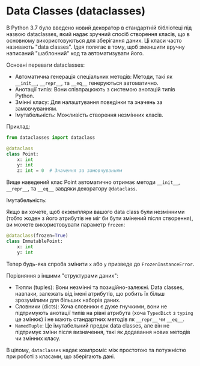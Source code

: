 # Data Classes (dataclasses)

В Python 3.7 було введено новий декоратор в стандартній бібліотеці під назвою dataclasses, який надає зручний спосіб створення класів, що в основному використовуються для зберігання даних. Ці класи часто називають "data classes". Ідея полягає в тому, щоб зменшити вручну написаний "шаблонний" код та автоматизувати його.

Основні переваги dataclasses:

- Автоматична генерація спеціальних методів: Методи, такі як `__init__`, `__repr__`, та `__eq__` генеруються автоматично.
- Анотації типів: Вони співпрацюють з системою анотацій типів Python.
- Змінні класу: Для налаштування поведінки та значень за замовчуванням.
- Імутабельність: Можливість створення незмінних класів.

Приклад:

```python
from dataclasses import dataclass

@dataclass
class Point:
    x: int
    y: int
    z: int = 0  # Значення за замовчуванням
```

Вище наведений клас Point автоматично отримає методи `__init__`, `__repr__`, та `__eq__` завдяки декоратору `@dataclass`.

Імутабельність:

Якщо ви хочете, щоб екземпляри вашого data class були незмінними (тобто жоден з його атрибутів не міг би бути змінений після створення), ви можете використовувати параметр `frozen`:

```python
@dataclass(frozen=True)
class ImmutablePoint:
    x: int
    y: int
```

Тепер будь-яка спроба змінити `x` або `y` призведе до `FrozenInstanceError`.

Порівняння з іншими "структурами даних":

- Тюпли (tuples): Вони незмінні та позиційно-залежні. Data classes, навпаки, залежать від імені атрибутів, що робить їх більш зрозумілими для більших наборів даних.
- Словники (dicts): Хоча словники є дуже гнучкими, вони не підтримують анотації типів на рівні атрибута (хоча `TypedDict` з `typing` це змінює) і не мають стандартних методів як `__repr__` чи `__eq__`.
- `NamedTuple`: Це імутабельний предок data classes, але він не підтримує зміни після визначення, такі як додавання нових методів чи змінних класу.

В цілому, `dataclasses` надає компроміс між простотою та потужністю при роботі з класами, що зберігають дані.
